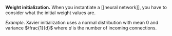 **Weight initialization.** When you instantiate a [[neural network]], you have to consider what the initial weight values are. 

_Example_. Xavier initialization uses a normal distribution with mean 0 and variance $\frac{1}{d}$ where $d$ is the number of incoming connections.